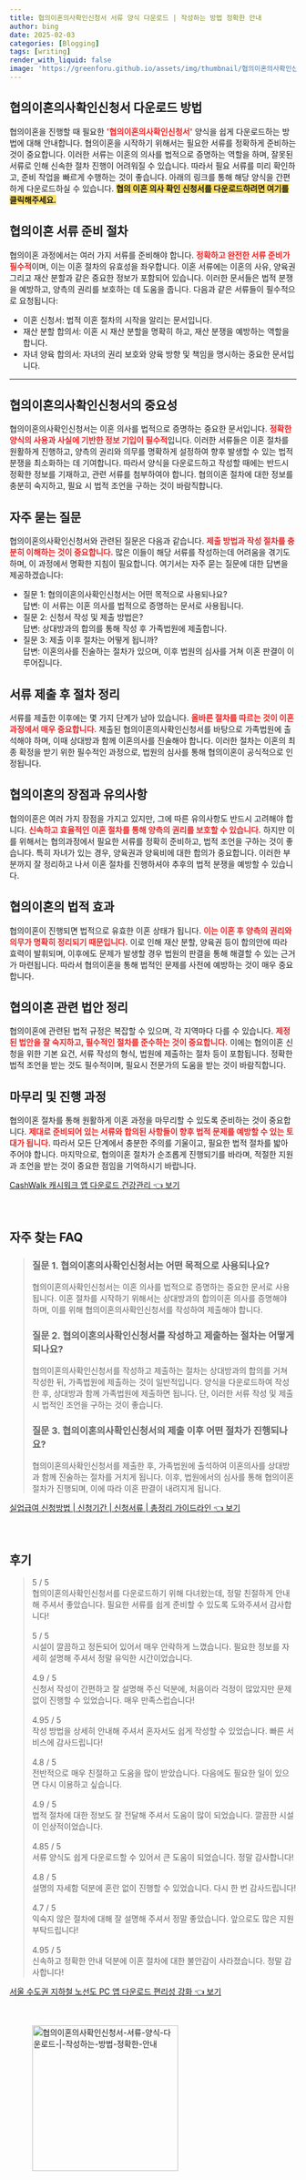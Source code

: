 ```yaml
---
title: 협의이혼의사확인신청서 서류 양식 다운로드 | 작성하는 방법 정확한 안내
author: bing
date: 2025-02-03
categories: [Blogging]
tags: [writing]
render_with_liquid: false
image: 'https://greenforu.github.io/assets/img/thumbnail/협의이혼의사확인신청서-서류-양식-다운로드-|-작성하는-방법-정확한-안내.webp'
---
```



<h2 id='협의이혼의사확인신청서_다운로드_안내'>협의이혼의사확인신청서 다운로드 방법</h2>

<p>협의이혼을 진행할 때 필요한 <b><span style="color: #ee2323;">'협의이혼의사확인신청서'</span></b> 양식을 쉽게 다운로드하는 방법에 대해 안내합니다. 협의이혼을 시작하기 위해서는 필요한 서류를 정확하게 준비하는 것이 중요합니다. 이러한 서류는 이혼의 의사를 법적으로 증명하는 역할을 하며, 잘못된 서류로 인해 신속한 절차 진행이 어려워질 수 있습니다. 따라서 필요 서류를 미리 확인하고, 준비 작업을 빠르게 수행하는 것이 좋습니다. 아래의 링크를 통해 해당 양식을 간편하게 다운로드하실 수 있습니다. <b><span style="background-color: #ffe066;">협의 이혼 의사 확인 신청서를 다운로드하려면 여기를 클릭해주세요.</span></b></p>

<h2 id='협의이혼서류준비절차'>협의이혼 서류 준비 절차</h2>

<p>협의이혼 과정에서는 여러 가지 서류를 준비해야 합니다. <b><span style="color: #ee2323;">정확하고 완전한 서류 준비가 필수적</span></b>이며, 이는 이혼 절차의 유효성을 좌우합니다. 이혼 서류에는 이혼의 사유, 양육권 그리고 재산 분할과 같은 중요한 정보가 포함되어 있습니다. 이러한 문서들은 법적 분쟁을 예방하고, 양측의 권리를 보호하는 데 도움을 줍니다. 다음과 같은 서류들이 필수적으로 요청됩니다:</p>

<ul>
    <li>이혼 신청서: 법적 이혼 절차의 시작을 알리는 문서입니다.</li>
    <li>재산 분할 합의서: 이혼 시 재산 분할을 명확히 하고, 재산 분쟁을 예방하는 역할을 합니다.</li>
    <li>자녀 양육 합의서: 자녀의 권리 보호와 양육 방향 및 책임을 명시하는 중요한 문서입니다.</li>
</ul>

<hr />

<h2 id='협의이혼의사확인신청서의_중요성'>협의이혼의사확인신청서의 중요성</h2>

<p>협의이혼의사확인신청서는 이혼 의사를 법적으로 증명하는 중요한 문서입니다. <b><span style="color: #ee2323;">정확한 양식의 사용과 사실에 기반한 정보 기입이 필수적</span></b>입니다. 이러한 서류들은 이혼 절차를 원활하게 진행하고, 양측의 권리와 의무를 명확하게 설정하여 향후 발생할 수 있는 법적 분쟁을 최소화하는 데 기여합니다. 따라서 양식을 다운로드하고 작성할 때에는 반드시 정확한 정보를 기재하고, 관련 서류를 첨부하여야 합니다. 협의이혼 절차에 대한 정보를 충분히 숙지하고, 필요 시 법적 조언을 구하는 것이 바람직합니다.</p>

<h2 id='자주묻는질문'>자주 묻는 질문</h2>

<p>협의이혼의사확인신청서와 관련된 질문은 다음과 같습니다. <b><span style="color: #ee2323;">제출 방법과 작성 절차를 충분히 이해하는 것이 중요합니다.</span></b> 많은 이들이 해당 서류를 작성하는데 어려움을 겪기도 하며, 이 과정에서 명확한 지침이 필요합니다. 여기서는 자주 묻는 질문에 대한 답변을 제공하겠습니다:</p>

<ul>
    <li>질문 1: 협의이혼의사확인신청서는 어떤 목적으로 사용되나요? <br> 답변: 이 서류는 이혼 의사를 법적으로 증명하는 문서로 사용됩니다.</li>
    <li>질문 2: 신청서 작성 및 제출 방법은? <br> 답변: 상대방과의 합의를 통해 작성 후 가족법원에 제출합니다.</li>
    <li>질문 3: 제출 이후 절차는 어떻게 됩니까? <br> 답변: 이혼의사를 진술하는 절차가 있으며, 이후 법원의 심사를 거쳐 이혼 판결이 이루어집니다.</li>
</ul>

<h2 id='서류제출후_절차_정리'>서류 제출 후 절차 정리</h2>

<p>서류를 제출한 이후에는 몇 가지 단계가 남아 있습니다. <b><span style="color: #ee2323;">올바른 절차를 따르는 것이 이혼 과정에서 매우 중요합니다.</span></b> 제출된 협의이혼의사확인신청서를 바탕으로 가족법원에 출석해야 하며, 이때 상대방과 함께 이혼의사를 진술해야 합니다. 이러한 절차는 이혼의 최종 확정을 받기 위한 필수적인 과정으로, 법원의 심사를 통해 협의이혼이 공식적으로 인정됩니다.</p>

<h2 id='협의이혼의_장점과_유의사항'>협의이혼의 장점과 유의사항</h2>

<p>협의이혼은 여러 가지 장점을 가지고 있지만, 그에 따른 유의사항도 반드시 고려해야 합니다. <b><span style="color: #ee2323;">신속하고 효율적인 이혼 절차를 통해 양측의 권리를 보호할 수 있습니다.</span></b> 하지만 이를 위해서는 협의과정에서 필요한 서류를 정확히 준비하고, 법적 조언을 구하는 것이 좋습니다. 특히 자녀가 있는 경우, 양육권과 양육비에 대한 합의가 중요합니다. 이러한 부분까지 잘 정리하고 나서 이혼 절차를 진행하셔야 추후의 법적 분쟁을 예방할 수 있습니다.</p>

<h2 id='협의이혼의_법적_효과'>협의이혼의 법적 효과</h2>

<p>협의이혼이 진행되면 법적으로 유효한 이혼 상태가 됩니다. <b><span style="color: #ee2323;">이는 이혼 후 양측의 권리와 의무가 명확히 정리되기 때문입니다.</span></b> 이로 인해 재산 분할, 양육권 등이 합의안에 따라 효력이 발휘되며, 이후에도 문제가 발생할 경우 법원의 판결을 통해 해결할 수 있는 근거가 마련됩니다. 따라서 협의이혼을 통해 법적인 문제를 사전에 예방하는 것이 매우 중요합니다.</p>

<h2 id='협의이혼_관련법안_정리'>협의이혼 관련 법안 정리</h2>

<p>협의이혼에 관련된 법적 규정은 복잡할 수 있으며, 각 지역마다 다를 수 있습니다. <b><span style="color: #ee2323;">제정된 법안을 잘 숙지하고, 필수적인 절차를 준수하는 것이 중요합니다.</span></b> 이에는 협의이혼 신청을 위한 기본 요건, 서류 작성의 형식, 법원에 제출하는 절차 등이 포함됩니다. 정확한 법적 조언을 받는 것도 필수적이며, 필요시 전문가의 도움을 받는 것이 바람직합니다.</p>

<h2 id='마무리_진행_과정'>마무리 및 진행 과정</h2>

<p>협의이혼 절차를 통해 원활하게 이혼 과정을 마무리할 수 있도록 준비하는 것이 중요합니다. <b><span style="color: #ee2323;">제대로 준비되어 있는 서류와 합의된 사항들이 향후 법적 문제를 예방할 수 있는 토대가 됩니다.</span></b> 따라서 모든 단계에서 충분한 주의를 기울이고, 필요한 법적 절차를 밟아 주어야 합니다. 마지막으로, 협의이혼 절차가 순조롭게 진행되기를 바라며, 적절한 지원과 조언을 받는 것이 중요한 점임을 기억하시기 바랍니다.</p>


<p><a class="click-button" title="CashWalk 캐시워크 앱 다운로드 건강관리" href="https://greenforu.github.io/posts/CashWalk-%EC%BA%90%EC%8B%9C%EC%9B%8C%ED%81%AC-%EC%95%B1-%EB%8B%A4%EC%9A%B4%EB%A1%9C%EB%93%9C-%EA%B1%B4%EA%B0%95%EA%B4%80%EB%A6%AC/" rel="dofollow">CashWalk 캐시워크 앱 다운로드 건강관리 👈 보기</a></p><br>
<h2 id='자주_찾는_FAQ'>자주 찾는 FAQ</h2>
<div itemscope="" itemtype="https://schema.org/FAQPage"> <blockquote> <div itemscope="" itemprop="mainEntity" itemtype="https://schema.org/Question"> <h3 itemprop="name">질문 1. 협의이혼의사확인신청서는 어떤 목적으로 사용되나요?</h3> <div itemscope="" itemprop="acceptedAnswer" itemtype="https://schema.org/Answer"> <span itemprop="text"> <p>협의이혼의사확인신청서는 이혼 의사를 법적으로 증명하는 중요한 문서로 사용됩니다. 이혼 절차를 시작하기 위해서는 상대방과의 합의이혼 의사를 증명해야 하며, 이를 위해 협의이혼의사확인신청서를 작성하여 제출해야 합니다.</p> </span> </div> </div> <div itemscope="" itemprop="mainEntity" itemtype="https://schema.org/Question"> <h3 itemprop="name">질문 2. 협의이혼의사확인신청서를 작성하고 제출하는 절차는 어떻게 되나요?</h3> <div itemscope="" itemprop="acceptedAnswer" itemtype="https://schema.org/Answer"> <span itemprop="text"> <p>협의이혼의사확인신청서를 작성하고 제출하는 절차는 상대방과의 합의를 거쳐 작성한 뒤, 가족법원에 제출하는 것이 일반적입니다. 양식을 다운로드하여 작성한 후, 상대방과 함께 가족법원에 제출하면 됩니다. 단, 이러한 서류 작성 및 제출 시 법적인 조언을 구하는 것이 좋습니다.</p> </span> </div> </div> <div itemscope="" itemprop="mainEntity" itemtype="https://schema.org/Question"> <h3 itemprop="name">질문 3. 협의이혼의사확인신청서의 제출 이후 어떤 절차가 진행되나요?</h3> <div itemscope="" itemprop="acceptedAnswer" itemtype="https://schema.org/Answer"> <span itemprop="text"> <p>협의이혼의사확인신청서를 제출한 후, 가족법원에 출석하여 이혼의사를 상대방과 함께 진술하는 절차를 거치게 됩니다. 이후, 법원에서의 심사를 통해 협의이혼 절차가 진행되며, 이에 따라 이혼 판결이 내려지게 됩니다.</p> </span> </div> </div> </blockquote> </div>
<p><a class="click-button" title="실업급여 신청방법 | 신청기간 | 신청서류 | 총정리 가이드라인" href="https://greenforu.github.io/posts/%EC%8B%A4%EC%97%85%EA%B8%89%EC%97%AC-%EC%8B%A0%EC%B2%AD%EB%B0%A9%EB%B2%95-%EC%8B%A0%EC%B2%AD%EA%B8%B0%EA%B0%84-%EC%8B%A0%EC%B2%AD%EC%84%9C%EB%A5%98-%EC%B4%9D%EC%A0%95%EB%A6%AC-%EA%B0%80%EC%9D%B4%EB%93%9C%EB%9D%BC%EC%9D%B8/" rel="dofollow">실업급여 신청방법 | 신청기간 | 신청서류 | 총정리 가이드라인 👈 보기</a></p><br>
<h2 id='후기'>후기</h2>
<div itemscope itemtype="https://schema.org/Product">
  <blockquote>
  <div itemprop="review" itemscope itemtype="https://schema.org/Review">
      <div itemprop="reviewRating" itemscope itemtype="https://schema.org/Rating"> <span itemprop="ratingValue">5</span> / <span itemprop="bestRating">5</span> </div>
      <span itemprop="reviewBody">협의이혼의사확인신청서를 다운로드하기 위해 다녀왔는데, 정말 친절하게 안내해 주셔서 좋았습니다. 필요한 서류를 쉽게 준비할 수 있도록 도와주셔서 감사합니다!</span>
  </div>
  <br>
  <div itemprop="review" itemscope itemtype="https://schema.org/Review">
      <div itemprop="reviewRating" itemscope itemtype="https://schema.org/Rating"> <span itemprop="ratingValue">5</span> / <span itemprop="bestRating">5</span> </div>
      <span itemprop="reviewBody">시설이 깔끔하고 정돈되어 있어서 매우 안락하게 느꼈습니다. 필요한 정보를 자세히 설명해 주셔서 정말 유익한 시간이었습니다.</span>
  </div>
  <br>
  <div itemprop="review" itemscope itemtype="https://schema.org/Review">
      <div itemprop="reviewRating" itemscope itemtype="https://schema.org/Rating"> <span itemprop="ratingValue">4.9</span> / <span itemprop="bestRating">5</span> </div>
      <span itemprop="reviewBody">신청서 작성이 간편하고 잘 설명해 주신 덕분에, 처음이라 걱정이 많았지만 문제없이 진행할 수 있었습니다. 매우 만족스럽습니다!</span>
  </div>
  <br>
  <div itemprop="review" itemscope itemtype="https://schema.org/Review">
      <div itemprop="reviewRating" itemscope itemtype="https://schema.org/Rating"> <span itemprop="ratingValue">4.95</span> / <span itemprop="bestRating">5</span> </div>
      <span itemprop="reviewBody">작성 방법을 상세히 안내해 주셔서 혼자서도 쉽게 작성할 수 있었습니다. 빠른 서비스에 감사드립니다!</span>
  </div>
  <br>
  <div itemprop="review" itemscope itemtype="https://schema.org/Review">
      <div itemprop="reviewRating" itemscope itemtype="https://schema.org/Rating"> <span itemprop="ratingValue">4.8</span> / <span itemprop="bestRating">5</span> </div>
      <span itemprop="reviewBody">전반적으로 매우 친절하고 도움을 많이 받았습니다. 다음에도 필요한 일이 있으면 다시 이용하고 싶습니다.</span>
  </div>
  <br>
  <div itemprop="review" itemscope itemtype="https://schema.org/Review">
      <div itemprop="reviewRating" itemscope itemtype="https://schema.org/Rating"> <span itemprop="ratingValue">4.9</span> / <span itemprop="bestRating">5</span> </div>
      <span itemprop="reviewBody">법적 절차에 대한 정보도 잘 전달해 주셔서 도움이 많이 되었습니다. 깔끔한 시설이 인상적이었습니다.</span>
  </div>
  <br>
  <div itemprop="review" itemscope itemtype="https://schema.org/Review">
      <div itemprop="reviewRating" itemscope itemtype="https://schema.org/Rating"> <span itemprop="ratingValue">4.85</span> / <span itemprop="bestRating">5</span> </div>
      <span itemprop="reviewBody">서류 양식도 쉽게 다운로드할 수 있어서 큰 도움이 되었습니다. 정말 감사합니다!</span>
  </div>
  <br>
  <div itemprop="review" itemscope itemtype="https://schema.org/Review">
      <div itemprop="reviewRating" itemscope itemtype="https://schema.org/Rating"> <span itemprop="ratingValue">4.8</span> / <span itemprop="bestRating">5</span> </div>
      <span itemprop="reviewBody">설명의 자세함 덕분에 혼란 없이 진행할 수 있었습니다. 다시 한 번 감사드립니다!</span>
  </div>
  <br>
  <div itemprop="review" itemscope itemtype="https://schema.org/Review">
      <div itemprop="reviewRating" itemscope itemtype="https://schema.org/Rating"> <span itemprop="ratingValue">4.7</span> / <span itemprop="bestRating">5</span> </div>
      <span itemprop="reviewBody">익숙지 않은 절차에 대해 잘 설명해 주셔서 정말 좋았습니다. 앞으로도 많은 지원 부탁드립니다!</span>
  </div>
  <br>
  <div itemprop="review" itemscope itemtype="https://schema.org/Review">
      <div itemprop="reviewRating" itemscope itemtype="https://schema.org/Rating"> <span itemprop="ratingValue">4.95</span> / <span itemprop="bestRating">5</span> </div>
      <span itemprop="reviewBody">신속하고 정확한 안내 덕분에 이혼 절차에 대한 불안감이 사라졌습니다. 정말 감사합니다!</span>
  </div>
  </blockquote>
</div>
<p><a class="click-button" title="서울 수도권 지하철 노선도 PC 앱 다운로드 편리성 강화" href="https://greenforu.github.io/posts/%EC%84%9C%EC%9A%B8-%EC%88%98%EB%8F%84%EA%B6%8C-%EC%A7%80%ED%95%98%EC%B2%A0-%EB%85%B8%EC%84%A0%EB%8F%84-PC-%EC%95%B1-%EB%8B%A4%EC%9A%B4%EB%A1%9C%EB%93%9C-%ED%8E%B8%EB%A6%AC%EC%84%B1-%EA%B0%95%ED%99%94/" rel="dofollow">서울 수도권 지하철 노선도 PC 앱 다운로드 편리성 강화 👈 보기</a></p><br>
<figure class="image"><img src="https://greenforu.github.io/assets/img/thumbnail/협의이혼의사확인신청서-서류-양식-다운로드-|-작성하는-방법-정확한-안내.webp" alt="협의이혼의사확인신청서-서류-양식-다운로드-|-작성하는-방법-정확한-안내" width="256" height="256"></figure>